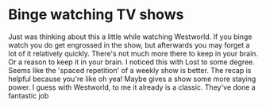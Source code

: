 # Binge watching TV shows

Just was thinking about this a little while watching Westworld. If you binge watch you do get engrossed in the show, but afterwards you may forget a lot of it relatively quickly. There's not much more there to keep in your brain. Or a reason to keep it in your brain. I noticed this with Lost to some degree. Seems like the 'spaced repetition' of a weekly show is better. The recap is helpful because you're like oh yea! Maybe gives a show some more staying power. I guess with Westworld, to me it already is a classic. They've done a fantastic job

